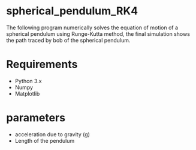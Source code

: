 # spherical_pendulum_RK4
The following program numerically solves the equation of motion of a spherical pendulum using Runge-Kutta method, the final simulation shows the path traced by bob of the spherical pendulum.

# Requirements
* Python 3.x
* Numpy
* Matplotlib

# parameters
* acceleration due to gravity (g)
* Length of the pendulum 
